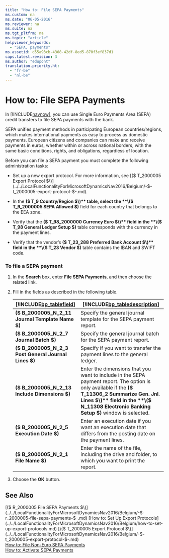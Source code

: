 ```yaml
---
title: "How to: File SEPA Payments"
ms.custom: na
ms.date: "06-05-2016"
ms.reviewer: na
ms.suite: na
ms.tgt_pltfrm: na
ms.topic: "article"
helpviewer_keywords: 
  - "SEPA, payments"
ms.assetid: d55a93cb-4308-42df-8ed5-870f3ef837d1
caps.latest.revision: 3
ms.author: "edupont"
translation.priority.ht: 
  - "fr-be"
  - "nl-be"
---
```

# How to: File SEPA Payments
In [!INCLUDE[navnow](../../ApplicationDesign/includes/navnow_md.md)], you can use Single Euro Payments Area \(SEPA\) credit transfers to file SEPA payments with the bank.  
  
 SEPA unifies payment methods in participating European countries\/regions, which makes international payments as easy to process as domestic payments. European citizens and companies can make and receive payments in euros, whether within or across national borders, with the same basic conditions, rights, and obligations, regardless of location.  
  
 Before you can file a SEPA payment you must complete the following administration tasks:  
  
-   Set up a new export protocol. For more information, see [\($ T\_2000005 Export Protocol $\)](../../LocalFunctionalityForMicrosoftDynamicsNav2016/Belgium/-$-t_2000005-export-protocol-$-.md).  
  
-   In the **\($ T\_9 Country\/Region $\)** table, select the **\($ T\_9\_2000005 SEPA Allowed $\)** field for each country that belongs to the EEA zone.  
  
-   Verify that the **\($ T\_98\_2000000 Currency Euro $\)** field in the **\($ T\_98 General Ledger Setup $\)** table corresponds with the currency in the payment lines.  
  
-   Verify that the vendor’s **\($ T\_23\_288 Preferred Bank Account $\)** field in the **\($ T\_23 Vendor $\)** table contains the IBAN and SWIFT code.  
  
### To file a SEPA payment  
  
1.  In the **Search** box, enter **File SEPA Payments**, and then choose the related link.  
  
2.  Fill in the fields as described in the following table.  
  
    |[!INCLUDE[bp_tablefield](../../ApplicationDesign/includes/bp_tablefield_md.md)]|[!INCLUDE[bp_tabledescription](../../ApplicationDesign/includes/bp_tabledescription_md.md)]|  
    |---------------------------------|---------------------------------------|  
    |**\($ B\_2000005\_N\_2\_11 Journal Template Name $\)**|Specify the general journal template for the SEPA payment report.|  
    |**\($ B\_2000005\_N\_2\_7 Journal Batch $\)**|Specify the general journal batch for the SEPA payment report.|  
    |**\($ B\_2000005\_N\_2\_3 Post General Journal Lines $\)**|Specify if you want to transfer the payment lines to the general ledger.|  
    |**\($ B\_2000005\_N\_2\_13 Include Dimensions $\)**|Enter the dimensions that you want to include in the SEPA payment report. The option is only available if the **\($ T\_11306\_2 Summarize Gen. Jnl. Lines $\)** field in the **\($ N\_11308 Electronic Banking Setup $\)** window is selected.|  
    |**\($ B\_2000005\_N\_2\_5 Execution Date $\)**|Enter an execution date if you want an execution date that differs from the posting date on the payment lines.|  
    |**\($ B\_2000005\_N\_2\_1 File Name $\)**|Enter the name of the file, including the drive and folder, to which you want to print the report.|  
  
3.  Choose the **OK** button.  
  
## See Also  
 [\($ R\_2000005 File SEPA Payments $\)](../../LocalFunctionalityForMicrosoftDynamicsNav2016/Belgium/-$-r_2000005-file-sepa-payments-$-.md)   
 [How to: Set Up Export Protocols](../../LocalFunctionalityForMicrosoftDynamicsNav2016/Belgium/how-to-set-up-export-protocols.md)   
 [\($ T\_2000005 Export Protocol $\)](../../LocalFunctionalityForMicrosoftDynamicsNav2016/Belgium/-$-t_2000005-export-protocol-$-.md)   
 [How to: File Non\-Euro SEPA Payments](../../LocalFunctionalityForMicrosoftDynamicsNav2016/Belgium/how-to-file-non-euro-sepa-payments.md)   
 [How to: Activate SEPA Payments](../../LocalFunctionalityForMicrosoftDynamicsNav2016/Belgium/how-to-activate-sepa-payments.md)